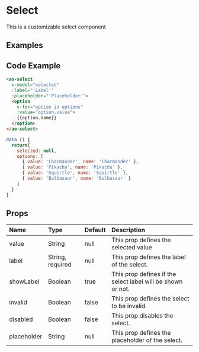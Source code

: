 # Select

This is a customizable select component

## Examples

<Doc-Select/>


## Code Example
```html
<ao-select
  v-model="selected"
  :label="'Label'"
  :placeholder="'Placeholder'">
  <option
    v-for="option in options"
    :value="option.value">
    {{option.name}}
  </option>
</ao-select>
```
```js
data () {
  return{
    selected: null,
    options: [
      { value: 'Charmander', name: 'Charmander' },
      { value: 'Pikachu', name: 'Pikachu' },
      { value: 'Squirtle', name: 'Squirtle' },
      { value: 'Bulbasaur', name: 'Bulbasaur' }
    ]
  }
}
```

## Props

| Name         | Type     | Default | Description                                                           |
|:-------------|:---------|:---------|:----------------------------------------------------------------------|
| value     | String | null | This prop defines the selected value                     |
| label | String, required | null | This prop defines the label of the select. |
| showLabel | Boolean | true | This prop defines if the select label will be shown or not.                 |
| invalid      | Boolean | false | This prop defines the select to be invalid.                              |
| disabled    | Boolean | false | This prop disables the select.                                                                                |
| placeholder       | String | null | This prop defines the placeholder of the select.                                                                      |
